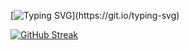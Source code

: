 [![Typing SVG](https://readme-typing-svg.herokuapp.com?font=Kode+Mono&pause=1000&color=49F781&random=false&width=435&lines=Programmer.)](https://git.io/typing-svg)

[![GitHub Streak](https://streak-stats.demolab.com?user=akshay-rajan&theme=shadow-green&hide_border=true)](https://git.io/streak-stats)
